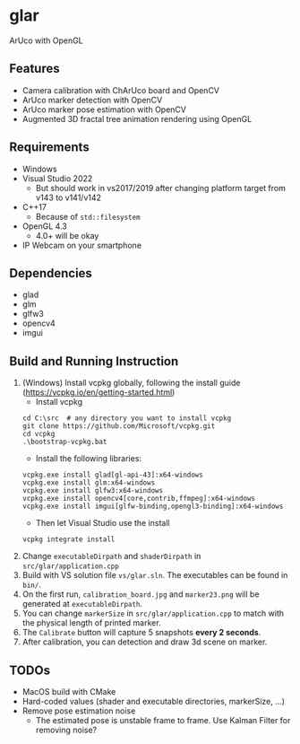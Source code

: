 # glar
ArUco with OpenGL

## Features
- Camera calibration with ChArUco board and OpenCV
- ArUco marker detection with OpenCV
- ArUco marker pose estimation with OpenCV
- Augmented 3D fractal tree animation rendering using OpenGL

## Requirements
- Windows
- Visual Studio 2022
    - But should work in vs2017/2019 after changing platform target from v143 to v141/v142
- C++17
    - Because of `std::filesystem`
- OpenGL 4.3
    - 4.0+ will be okay
- IP Webcam on your smartphone

## Dependencies
- glad
- glm
- glfw3
- opencv4
- imgui

## Build and Running Instruction
1. (Windows) Install vcpkg globally, following the install guide (https://vcpkg.io/en/getting-started.html)
    - Install vcpkg
    ```
    cd C:\src  # any directory you want to install vcpkg
    git clone https://github.com/Microsoft/vcpkg.git
    cd vcpkg
    .\bootstrap-vcpkg.bat
    ```
    - Install the following libraries:
    ```
    vcpkg.exe install glad[gl-api-43]:x64-windows
    vcpkg.exe install glm:x64-windows
    vcpkg.exe install glfw3:x64-windows
    vcpkg.exe install opencv4[core,contrib,ffmpeg]:x64-windows
    vcpkg.exe install imgui[glfw-binding,opengl3-binding]:x64-windows
    ```
    - Then let Visual Studio use the install
    ```
    vcpkg integrate install
    ```
2. Change `executableDirpath` and `shaderDirpath` in `src/glar/application.cpp`
3. Build with VS solution file `vs/glar.sln`. The executables can be found in `bin/`.
4. On the first run, `calibration_board.jpg` and `marker23.png` will be generated at `executableDirpath`.
5. You can change `markerSize` in `src/glar/application.cpp` to match with the physical length of printed marker.
6. The `Calibrate` button will capture 5 snapshots **every 2 seconds**.
7. After calibration, you can detection and draw 3d scene on marker.

## TODOs
- MacOS build with CMake
- Hard-coded values (shader and executable directories, markerSize, ...)
- Remove pose estimation noise
    - The estimated pose is unstable frame to frame. Use Kalman Filter for removing noise?
